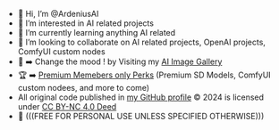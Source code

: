 - 👋 Hi, I’m @ArdeniusAI
- 👀 I’m interested in AI related projects
- 🌱 I’m currently learning anything AI related  
- 💾 I’m looking to collaborate on AI related projects, OpenAI projects, ComfyUI custom nodes
- 📸 ➡️ Change the mood ! by Visiting my [AI Image Gallery](https://ko-fi.com/ardenius/gallery)
- 🏆 ➡️ [Premium Memebers only Perks](https://ko-fi.com/ardenius/tiers) (Premium SD Models, ComfyUI custom nodees, and more to come)
- All original code published in [my GitHub profile](https://github.com/ArdeniusAI) © 2024 is licensed under [CC BY-NC 4.0 Deed](https://creativecommons.org/licenses/by-nc/4.0/)
- 📢 (((FREE FOR PERSONAL USE UNLESS SPECIFIED OTHERWISE))) 
<!---
ArdeniusAI/ArdeniusAI is a ✨ special ✨ repository because its `README.md` (this file) appears on your GitHub profile.
You can click the Preview link to take a look at your changes.
--->

